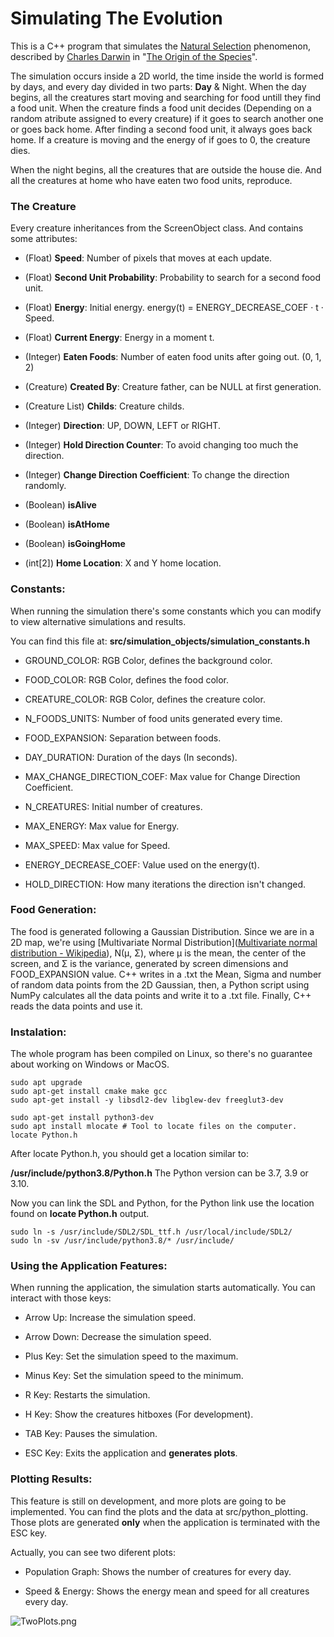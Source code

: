# Simulating The Evolution

This is a C++ program that simulates the [Natural Selection](https://en.wikipedia.org/wiki/Natural_selection) phenomenon, described by [Charles Darwin](https://en.wikipedia.org/wiki/Charles_Darwin) in "[The Origin of the Species](https://en.wikipedia.org/wiki/On_the_Origin_of_Species)".

The simulation occurs inside a 2D world, the time inside the world is formed by days, and every day divided in two parts: **Day** & Night.
When the day begins, all the creatures start moving and searching for food untill they find a food unit. When the creature finds a food unit decides (Depending on a random atribute assigned to every creature) if it goes to search another one or goes back home. After finding a second food unit, it always goes back home. If a creature is moving and the energy of if goes to 0, the creature dies.

When the night begins, all the creatures that are outside the house die. And all the creatures at home who have eaten two food units, reproduce.

### The Creature

Every creature inheritances from the ScreenObject class. And contains some attributes:

- (Float) **Speed**: Number of pixels that moves at each update.

- (Float) **Second Unit Probability**: Probability to search for a second food unit.

- (Float) **Energy**: Initial energy. energy(t) = ENERGY_DECREASE_COEF · t · Speed.

- (Float) **Current Energy**: Energy in a moment t.

- (Integer) **Eaten Foods**: Number of eaten food units after going out. (0, 1, 2)

- (Creature) **Created By**: Creature father, can be NULL at first generation.

- (Creature List) **Childs**: Creature childs.

- (Integer) **Direction**: UP, DOWN, LEFT or RIGHT.

- (Integer) **Hold Direction Counter**: To avoid changing too much the direction.

- (Integer) **Change Direction Coefficient**: To change the direction randomly.

- (Boolean) **isAlive**

- (Boolean) **isAtHome**

- (Boolean) **isGoingHome**

- (int[2]) **Home Location**: X and Y home location.

### Constants:

When running the simulation there's some constants which you can modify to view alternative simulations and results. 

You can find this file at: **src/simulation_objects/simulation_constants.h**

- GROUND_COLOR: RGB Color, defines the background color.

- FOOD_COLOR: RGB Color, defines the food color.

- CREATURE_COLOR: RGB Color, defines the creature color.

- N_FOODS_UNITS: Number of food units generated every time.

- FOOD_EXPANSION: Separation between foods.

- DAY_DURATION: Duration of the days (In seconds).

- MAX_CHANGE_DIRECTION_COEF: Max value for Change Direction Coefficient.

- N_CREATURES: Initial number of creatures.

- MAX_ENERGY: Max value for Energy.

- MAX_SPEED: Max value for Speed.

- ENERGY_DECREASE_COEF: Value used on the energy(t).

- HOLD_DIRECTION: How many iterations the direction isn't changed.

### Food Generation:

The food is generated following a Gaussian Distribution. Since we are in a 2D map, we're using [Multivariate Normal Distribution]([Multivariate normal distribution - Wikipedia](https://en.wikipedia.org/wiki/Multivariate_normal_distribution)), N(μ, Σ), where μ is the mean, the center of the screen, and Σ is the variance, generated by screen dimensions and FOOD_EXPANSION value. C++ writes in a .txt the Mean, Sigma and number of random data points from the 2D Gaussian, then, a Python script using NumPy calculates all the data points and write it to a .txt file. Finally, C++ reads the data points and use it.

### Instalation:

The whole program has been compiled on Linux, so there's no guarantee about working on Windows or MacOS.

```shell
sudo apt upgrade
sudo apt-get install cmake make gcc
sudo apt-get install -y libsdl2-dev libglew-dev freeglut3-dev
```

```shell
sudo apt-get install python3-dev
sudo apt install mlocate # Tool to locate files on the computer.
locate Python.h
```

After locate Python.h, you should get a location similar to:

**/usr/include/python3.8/Python.h** The Python version can be 3.7, 3.9 or 3.10.

Now you can link the SDL and Python, for the Python link use the location found on **locate Python.h** output.

```shell
sudo ln -s /usr/include/SDL2/SDL_ttf.h /usr/local/include/SDL2/
sudo ln -sv /usr/include/python3.8/* /usr/include/
```

### Using the Application Features:

When running the application, the simulation starts automatically. You can interact with those keys:

- Arrow Up: Increase the simulation speed.

- Arrow Down: Decrease the simulation speed.

- Plus Key: Set the simulation speed to the maximum.

- Minus Key: Set the simulation speed to the minimum.

- R Key: Restarts the simulation.

- H Key: Show the creatures hitboxes (For development).

- TAB Key: Pauses the simulation.

- ESC Key: Exits the application and **generates plots**.

### Plotting Results:

This feature is still on development, and more plots are going to be implemented. You can find the plots and the data at src/python_plotting. Those plots are generated **only** when the application is terminated with the ESC key.

Actually, you can see two diferent plots:

- Population Graph: Shows the number of creatures for every day.

- Speed & Energy: Shows the energy mean and speed for all creatures every day.

<img src="https://github.com/Sklyvan/SimulationWorld/blob/main/res/TwoPlots.png" title="" alt="TwoPlots.png" data-align="center">
